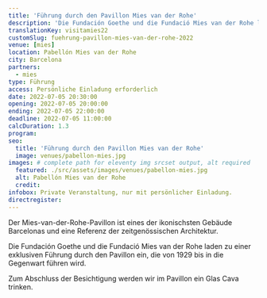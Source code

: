 ```yaml
---
title: 'Führung durch den Pavillon Mies van der Rohe'
description: 'Die Fundación Goethe und die Fundació Mies van der Rohe laden zu einer exklusiven Führung durch den Pavillon ein, die von 1929 bis in die Gegenwart führen wird.'
translationKey: visitamies22
customSlug: fuehrung-pavillon-mies-van-der-rohe-2022
venue: [mies]
location: Pabellón Mies van der Rohe
city: Barcelona
partners:
  - mies
type: Führung
access: Persönliche Einladung erforderlich
date: 2022-07-05 20:30:00
opening: 2022-07-05 20:00:00
ending: 2022-07-05 22:00:00
deadline: 2022-07-05 11:00:00
calcDuration: 1.3
program:
seo:
  title: 'Führung durch den Pavillon Mies van der Rohe'
  image: venues/pabellon-mies.jpg
images: # complete path for eleventy img srcset output, alt required
  featured: ./src/assets/images/venues/pabellon-mies.jpg
  alt: Pabellón Mies van der Rohe
  credit:
infobox: Private Veranstaltung, nur mit persönlicher Einladung.
directregister:
---
```


Der Mies-van-der-Rohe-Pavillon ist eines der ikonischsten Gebäude Barcelonas und eine Referenz der zeitgenössischen Architektur.

Die Fundación Goethe und die Fundació Mies van der Rohe laden zu einer exklusiven Führung durch den Pavillon ein, die von 1929 bis in die Gegenwart führen wird.

Zum Abschluss der Besichtigung werden wir im Pavillon ein Glas Cava trinken.
